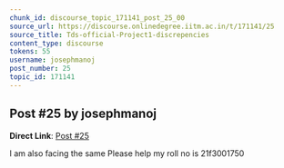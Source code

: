 ```yaml
---
chunk_id: discourse_topic_171141_post_25_00
source_url: https://discourse.onlinedegree.iitm.ac.in/t/171141/25
source_title: Tds-official-Project1-discrepencies
content_type: discourse
tokens: 55
username: josephmanoj
post_number: 25
topic_id: 171141
---
```


## Post #25 by josephmanoj

**Direct Link**: [Post #25](https://discourse.onlinedegree.iitm.ac.in/t/171141/25)

I am also facing the same Please help my roll no is 21f3001750
